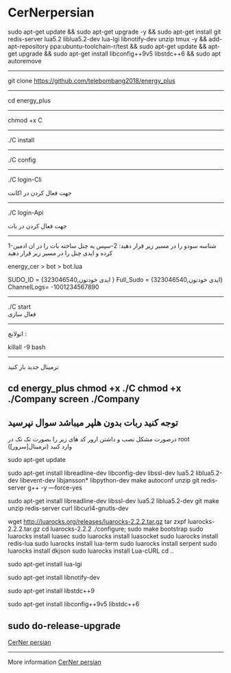 # **CerNerpersian** #

sudo apt-get update && sudo apt-get upgrade -y && sudo apt-get install git redis-server lua5.2 liblua5.2-dev lua-lgi libnotify-dev unzip tmux -y && add-apt-repository ppa:ubuntu-toolchain-r/test && sudo apt-get update && apt-get upgrade && sudo apt-get install libconfig++9v5 libstdc++6 && sudo apt autoremove
*******************************************************************
git clone https://github.com/telebombang2018/energy_plus
*****************************************************************
cd energy_plus
**********************************************************************
chmod +x C 
**********************************************************************
./C install
**********************************************************************
./C config  
**********************************************************************
./C login-Cli  
 
جهت فعال کردن در اکانت 
**********************************************************************
./C login-Api  

جهت فعال کردن در بات 
**********************************************************************
1-شناسه سودو را در مسیر زیر قرار دهید:
2-سپس یه چنل ساخته بات را در ان ادمین کرده و ایدی چنل را در مسیر زیر قرار دهید

energy_cer > bot > bot.lua 

SUDO_ID = {323046540,ایدی خودتون }
Full_Sudo = {323046540,ایدی خودتون}
ChannelLogs= -1001234567890
**********************************************************************
./C start  
 فعال سازی
**********************************************************************
اتولانچ :  

killall -9 bash
**********************************************************************
ترمینال جدید باز کنید 

cd energy_plus
chmod +x ./C 
chmod +x ./Company 
screen ./Company
--------------------------------------------------
توجه کنید ربات بدون هلپر میباشد 
سوال نپرسید 
--------------------------------------------------
درصورت مشکل نصب و داشتن ارور کد های زیر را بصورت تک تک در root (ترمینال[سرور]) وارد کنید 

sudo apt-get update

sudo apt-get install libreadline-dev libconfig-dev libssl-dev lua5.2 liblua5.2-dev libevent-dev libjansson* libpython-dev make autoconf unzip git redis-server g++ -y —force-yes

sudo apt-get install libreadline-dev libssl-dev lua5.2 liblua5.2-dev git make unzip redis-server curl libcurl4-gnutls-dev

wget http://luarocks.org/releases/luarocks-2.2.2.tar.gz
tar zxpf luarocks-2.2.2.tar.gz
cd luarocks-2.2.2
./configure; sudo make bootstrap
sudo luarocks install luasec
sudo luarocks install luasocket
sudo luarocks install redis-lua
sudo luarocks install lua-term
sudo luarocks install serpent
sudo luarocks install dkjson
sudo luarocks install Lua-cURL
cd ..

sudo apt-get install lua-lgi

sudo apt-get install libnotify-dev

sudo apt-get install libstdc++9

sudo apt-get install libconfig++9v5 libstdc++6

sudo do-release-upgrade
--------------------
[CerNer persian](https://github.com/richenergy)

-------------------
More information [CerNer persian](https://t.me/joinchat/FbE8wENTfgMVM1S9tNmosA)


